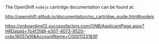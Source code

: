 The OpenShift `nodejs` cartridge documentation can be found at:

http://openshift.github.io/documentation/oo_cartridge_guide.html#nodejs

https://onboarding12.successfactors.com/ONB/ApplicantPage.aspx?HRDataId=7b4f2fd9-e307-4073-9520-ccbc16057a16&AccountName=C0001123183P
